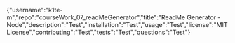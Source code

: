 
{"username":"k1te-m","repo":"courseWork_07_readMeGenerator","title":"ReadMe Generator - Node","description":"Test","installation":"Test","usage":"Test","license":"MIT License","contributing":"Test","tests":"Test","questions":"Test"}